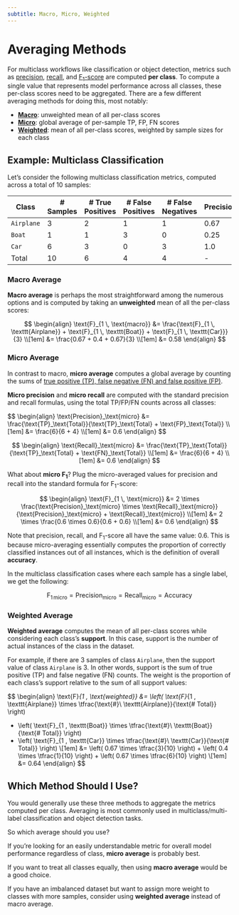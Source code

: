 ```yaml
---
subtitle: Macro, Micro, Weighted
---
```


# Averaging Methods

For multiclass workflows like classification or object detection, metrics such as [precision](./precision.md),
[recall](./recall.md), and [F<sub>1</sub>-score](./f1-score.md) are computed **per class**. To compute a single value that represents model performance across all
classes, these per-class scores need to be aggregated. There are a few different averaging methods for doing this, most
notably:

- [**Macro**](#macro-average): unweighted mean of all per-class scores
- [**Micro**](#micro-average): global average of per-sample TP, FP, FN scores
- [**Weighted**](#weighted-average): mean of all per-class scores, weighted by sample sizes for each class

## Example: Multiclass Classification

Let’s consider the following multiclass classification metrics, computed across a total of 10 samples:

| Class | # Samples | # True Positives  | # False Positives | # False Negatives | Precision | Recall | F1-score |
| --- | --- | --- | --- | --- | --- | --- | --- |
| `Airplane` | 3 | 2 | 1 | 1 | 0.67 | 0.67 | 0.67 |
| `Boat` | 1 | 1 | 3 | 0 | 0.25 | 1.0 | 0.4 |
| `Car` | 6 | 3 | 0 | 3 | 1.0 | 0.5 | 0.67 |
| Total | 10 | 6 | 4 | 4 | - | - | - |


### Macro Average

**Macro average** is perhaps the most straightforward among the numerous options and is computed by taking an
**unweighted** mean of all the per-class scores:

$$
\begin{align}
\text{F}_{1 \, \text{macro}} &= \frac{\text{F}_{1 \, \texttt{Airplane}} + \text{F}_{1 \, \texttt{Boat}} + \text{F}_{1 \, \texttt{Car}}}{3} \\[1em]
&= \frac{0.67 + 0.4 + 0.67}{3} \\[1em]
&= 0.58
\end{align}
$$

### Micro Average

In contrast to macro, **micro average** computes a global average by counting the sums of [true positive (TP), false
negative (FN) and false positive (FP)](./tp-fp-fn-tn.md).

**Micro precision** and **micro recall** are computed with the standard precision and recall formulas, using the total
TP/FP/FN counts across all classes:

<div class="grid" markdown>
$$
\begin{align}
\text{Precision}_\text{micro} &= \frac{\text{TP}_\text{Total}}{\text{TP}_\text{Total} + \text{FP}_\text{Total}} \\[1em]
&= \frac{6}{6 + 4} \\[1em]
&= 0.6
\end{align}
$$

$$
\begin{align}
\text{Recall}_\text{micro} &= \frac{\text{TP}_\text{Total}}{\text{TP}_\text{Total} + \text{FN}_\text{Total}} \\[1em]
&= \frac{6}{6 + 4} \\[1em]
&= 0.6
\end{align}
$$
</div>

What about **micro F<sub>1</sub>**? Plug the micro-averaged values for precision and recall into the standard formula for F<sub>1</sub>-score:

$$
\begin{align}
\text{F}_{1 \, \text{micro}} &= 2 \times \frac{\text{Precision}_\text{micro} \times \text{Recall}_\text{micro}}{\text{Precision}_\text{micro} + \text{Recall}_\text{micro}} \\[1em]
&= 2 \times \frac{0.6 \times 0.6}{0.6 + 0.6} \\[1em]
&= 0.6
\end{align}
$$


Note that precision, recall, and F<sub>1</sub>-score all have the same value: $0.6$. This is because micro-averaging essentially
computes the proportion of correctly classified instances out of all instances, which is the definition of overall
**accuracy**.

In the multiclass classification cases where each sample has a single label, we get the following:

$$
\text{F}_{1 \, \text{micro}} = \text{Precision}_\text{micro} = \text{Recall}_\text{micro} = \text{Accuracy}
$$

### Weighted Average

**Weighted average** computes the mean of all per-class scores while considering each class’s **support**. In this case,
support is the number of actual instances of the class in the dataset.

For example, if there are 3 samples of class `Airplane`, then the support value of class `Airplane` is 3. In other
words, support is the sum of true positive (TP) and false negative (FN) counts. The weight is the proportion of each
class’s support relative to the sum of all support values:

$$
\begin{align}
\text{F}_{1 \, \text{weighted}} &= \left( \text{F}_{1 \, \texttt{Airplane}} \times \tfrac{\text{#}\ \texttt{Airplane}}{\text{# Total}} \right)
+ \left( \text{F}_{1 \, \texttt{Boat}} \times \tfrac{\text{#}\ \texttt{Boat}}{\text{# Total}} \right)
+ \left( \text{F}_{1 \, \texttt{Car}} \times \tfrac{\text{#}\ \texttt{Car}}{\text{# Total}} \right) \\[1em]
&= \left( 0.67 \times \tfrac{3}{10} \right) + \left( 0.4 \times \tfrac{1}{10} \right) + \left( 0.67 \times \tfrac{6}{10} \right) \\[1em]
&= 0.64
\end{align}
$$



## Which Method Should I Use?

You would generally use these three methods to aggregate the metrics computed per class. Averaging is most commonly used
in multiclass/multi-label classification and object detection tasks.

So which average should you use?

If you’re looking for an easily understandable metric for overall model performance regardless of class,
**micro average** is probably best.

If you want to treat all classes equally, then using **macro average** would be a good choice.

If you have an imbalanced dataset but want to assign more weight to classes with more samples, consider using
**weighted average** instead of macro average.
